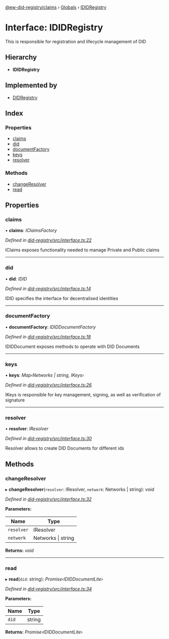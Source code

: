 [@ew-did-registry/claims](../README.md) › [Globals](../globals.md) › [IDIDRegistry](ididregistry.md)

# Interface: IDIDRegistry

This is responsible for registration and lifecycle management of DID

## Hierarchy

* **IDIDRegistry**

## Implemented by

* [DIDRegistry](../classes/didregistry.md)

## Index

### Properties

* [claims](ididregistry.md#claims)
* [did](ididregistry.md#did)
* [documentFactory](ididregistry.md#documentfactory)
* [keys](ididregistry.md#keys)
* [resolver](ididregistry.md#resolver)

### Methods

* [changeResolver](ididregistry.md#changeresolver)
* [read](ididregistry.md#read)

## Properties

###  claims

• **claims**: *IClaimsFactory*

*Defined in [did-registry/src/interface.ts:22](https://github.com/energywebfoundation/ew-did-registry/blob/b17cc12/packages/did-registry/src/interface.ts#L22)*

IClaims exposes functionality needed to manage Private and Public claims

___

###  did

• **did**: *IDID*

*Defined in [did-registry/src/interface.ts:14](https://github.com/energywebfoundation/ew-did-registry/blob/b17cc12/packages/did-registry/src/interface.ts#L14)*

IDID specifies the interface for decentralised identities

___

###  documentFactory

• **documentFactory**: *IDIDDocumentFactory*

*Defined in [did-registry/src/interface.ts:18](https://github.com/energywebfoundation/ew-did-registry/blob/b17cc12/packages/did-registry/src/interface.ts#L18)*

IDIDDocument exposes methods to operate with DID Documents

___

###  keys

• **keys**: *Map‹Networks | string, IKeys›*

*Defined in [did-registry/src/interface.ts:26](https://github.com/energywebfoundation/ew-did-registry/blob/b17cc12/packages/did-registry/src/interface.ts#L26)*

IKeys is responsible for key management, signing, as well as verification of signature

___

###  resolver

• **resolver**: *IResolver*

*Defined in [did-registry/src/interface.ts:30](https://github.com/energywebfoundation/ew-did-registry/blob/b17cc12/packages/did-registry/src/interface.ts#L30)*

Resolver allows to create DID Documents for different ids

## Methods

###  changeResolver

▸ **changeResolver**(`resolver`: IResolver, `network`: Networks | string): *void*

*Defined in [did-registry/src/interface.ts:32](https://github.com/energywebfoundation/ew-did-registry/blob/b17cc12/packages/did-registry/src/interface.ts#L32)*

**Parameters:**

Name | Type |
------ | ------ |
`resolver` | IResolver |
`network` | Networks &#124; string |

**Returns:** *void*

___

###  read

▸ **read**(`did`: string): *Promise‹IDIDDocumentLite›*

*Defined in [did-registry/src/interface.ts:34](https://github.com/energywebfoundation/ew-did-registry/blob/b17cc12/packages/did-registry/src/interface.ts#L34)*

**Parameters:**

Name | Type |
------ | ------ |
`did` | string |

**Returns:** *Promise‹IDIDDocumentLite›*
